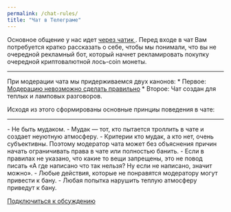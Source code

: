 ```yaml
---
permalink: /chat-rules/
title: "Чат в Телеграме"
---
```


Основное общение у нас идет [через чатик ](https://t.me/rcmpchat). Перед входе в чат Вам потребуется кратко рассказать о себе, чтобы мы понимали, что вы не очередной рекламный бот, который начнет рекламировать покупку очередной криптовалютной лось-coin монеты. 

<hr>
При модерации чата мы придерживаемся двух канонов:  
* Первое: <a href="https://vas3k.blog/notes/moderation/" target="_blank"> Модерацию невозможно сделать правильно</a>
* Второе: Чат создан для теплых и ламповых разговоров.

Исходя из этого сформированы основные принциы поведения в чате:
<hr>
- Не быть мудаком.
- Мудак — тот, кто пытается троллить в чате и создает неуютную атмосферу.
- Критерии кто мудак, а кто нет, очень субъективны. Поэтому модератор чата может без объяснения причин начать ограничивать права в чате или полностью банить.
- Если в правилах не указано, что какие то вещи запрещены, это не повод писать «А где написано что так нельзя? Ну если не написано, значит можно».
- Любые действия, которые не понравятся модератору могут привести к бану.
- Любая попытка нарушить теплую атмосферу приведут к бану.

[Подключиться к обсуждению](https://t.me/rcmpchat)